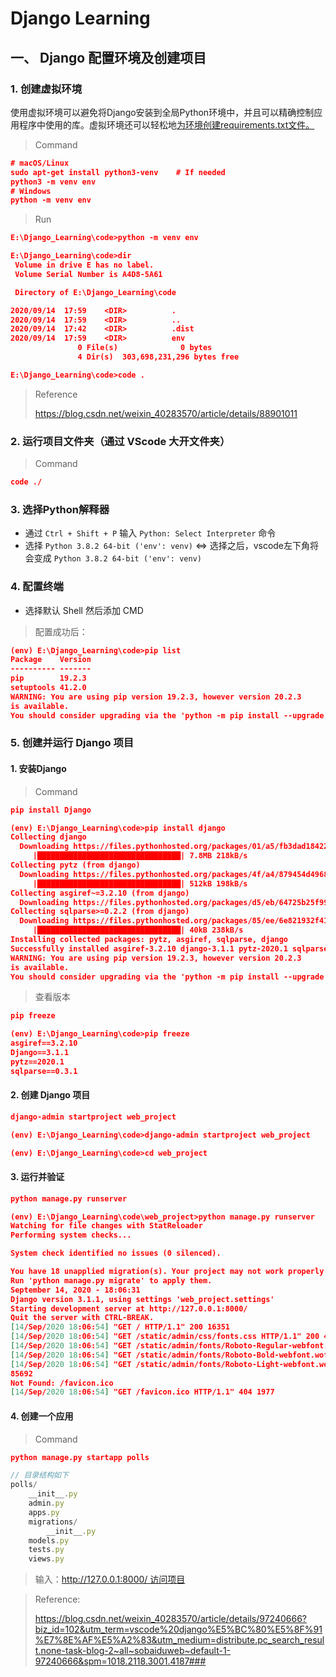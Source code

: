 # Django Learning

## 一、 Django 配置环境及创建项目

### 1. 创建虚拟环境

使用虚拟环境可以避免将Django安装到全局Python环境中，并且可以精确控制应用程序中使用的库。虚拟环境还可以轻松地[为环境创建requirements.txt文件。](https://code.visualstudio.com/docs/python/tutorial-django#_create-a-requirementstxt-file-for-the-environment)

> Command

```json
# macOS/Linux
sudo apt-get install python3-venv    # If needed
python3 -m venv env
# Windows
python -m venv env
```

> Run

```json
E:\Django_Learning\code>python -m venv env

E:\Django_Learning\code>dir
 Volume in drive E has no label.
 Volume Serial Number is A4D8-5A61

 Directory of E:\Django_Learning\code

2020/09/14  17:59    <DIR>          .
2020/09/14  17:59    <DIR>          ..
2020/09/14  17:42    <DIR>          .dist
2020/09/14  17:59    <DIR>          env
               0 File(s)              0 bytes
               4 Dir(s)  303,698,231,296 bytes free

E:\Django_Learning\code>code .
```

> Reference
>
> https://blog.csdn.net/weixin_40283570/article/details/88901011

### 2. 运行项目文件夹（通过 VScode 大开文件夹）

> Command

```json
code ./
```

### 3. 选择Python解释器

- 通过 `Ctrl + Shift + P` 输入 `Python: Select Interpreter` 命令
- 选择 `Python 3.8.2 64-bit ('env': venv)`  <=>  选择之后，vscode左下角将会变成 `Python 3.8.2 64-bit ('env': venv)` 

### 4. 配置终端

- 选择默认 Shell 然后添加 CMD

> 配置成功后：

```json
(env) E:\Django_Learning\code>pip list
Package    Version
---------- -------
pip        19.2.3
setuptools 41.2.0
WARNING: You are using pip version 19.2.3, however version 20.2.3 
is available.
You should consider upgrading via the 'python -m pip install --upgrade pip' command.
```

### 5. 创建并运行 Django 项目

#### 1. 安装Django

> Command

```json
pip install Django
```

```json
(env) E:\Django_Learning\code>pip install django
Collecting django
  Downloading https://files.pythonhosted.org/packages/01/a5/fb3dad18422fcd4241d18460a1fe17542bfdeadcf74e3861d1a2dfc9e459/Django-3.1.1-py3-none-any.whl (7.8MB)
     |████████████████████████████████| 7.8MB 218kB/s
Collecting pytz (from django)
  Downloading https://files.pythonhosted.org/packages/4f/a4/879454d49688e2fad93e59d7d4efda580b783c745fd2ec2a3adf87b0808d/pytz-2020.1-py2.py3-none-any.whl (510kB)
     |████████████████████████████████| 512kB 198kB/s
Collecting asgiref~=3.2.10 (from django)
  Downloading https://files.pythonhosted.org/packages/d5/eb/64725b25f991010307fd18a9e0c1f0e6dff2f03622fc4bcbcdb2244f60d6/asgiref-3.2.10-py3-none-any.whl
Collecting sqlparse>=0.2.2 (from django)
  Downloading https://files.pythonhosted.org/packages/85/ee/6e821932f413a5c4b76be9c5936e313e4fc626b33f16e027866e1d60f588/sqlparse-0.3.1-py2.py3-none-any.whl (40kB)
     |████████████████████████████████| 40kB 238kB/s
Installing collected packages: pytz, asgiref, sqlparse, django    
Successfully installed asgiref-3.2.10 django-3.1.1 pytz-2020.1 sqlparse-0.3.1
WARNING: You are using pip version 19.2.3, however version 20.2.3 
is available.
You should consider upgrading via the 'python -m pip install --upgrade pip' command.
```

> 查看版本

```json
pip freeze
```

```json
(env) E:\Django_Learning\code>pip freeze
asgiref==3.2.10
Django==3.1.1
pytz==2020.1
sqlparse==0.3.1
```

#### 2. 创建 Django 项目

```json
django-admin startproject web_project 
```

```json
(env) E:\Django_Learning\code>django-admin startproject web_project

(env) E:\Django_Learning\code>cd web_project
```

#### 3. 运行并验证

```json
python manage.py runserver
```

```json
(env) E:\Django_Learning\code\web_project>python manage.py runserver
Watching for file changes with StatReloader
Performing system checks...

System check identified no issues (0 silenced).

You have 18 unapplied migration(s). Your project may not work properly until you apply the migrations for app(s): admin, auth, contenttypes, sessions.
Run 'python manage.py migrate' to apply them.
September 14, 2020 - 18:06:31
Django version 3.1.1, using settings 'web_project.settings'
Starting development server at http://127.0.0.1:8000/
Quit the server with CTRL-BREAK.
[14/Sep/2020 18:06:54] "GET / HTTP/1.1" 200 16351
[14/Sep/2020 18:06:54] "GET /static/admin/css/fonts.css HTTP/1.1" 200 423
[14/Sep/2020 18:06:54] "GET /static/admin/fonts/Roboto-Regular-webfont.woff HTTP/1.1" 200 85876
[14/Sep/2020 18:06:54] "GET /static/admin/fonts/Roboto-Bold-webfont.woff HTTP/1.1" 200 86184
[14/Sep/2020 18:06:54] "GET /static/admin/fonts/Roboto-Light-webfont.woff HTTP/1.1" 200 
85692
Not Found: /favicon.ico
[14/Sep/2020 18:06:54] "GET /favicon.ico HTTP/1.1" 404 1977

```

#### 4. 创建一个应用

> Command

```json
python manage.py startapp polls
```

```js
// 目录结构如下
polls/
    __init__.py
    admin.py
    apps.py
    migrations/
        __init__.py
    models.py
    tests.py
    views.py
```

> 输入：http://127.0.0.1:8000/ 访问项目

> Reference:
>
> https://blog.csdn.net/weixin_40283570/article/details/97240666?biz_id=102&utm_term=vscode%20django%E5%BC%80%E5%8F%91%E7%8E%AF%E5%A2%83&utm_medium=distribute.pc_search_result.none-task-blog-2~all~sobaiduweb~default-1-97240666&spm=1018.2118.3001.4187###